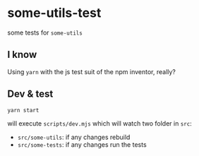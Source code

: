 # some-utils-test
some tests for `some-utils`

## I know
Using `yarn` with the js test suit of the npm inventor, really?

## Dev & test

```
yarn start
```

will execute `scripts/dev.mjs` which will watch two folder in `src`:
- `src/some-utils`: if any changes rebuild
- `src/some-tests`: if any changes run the tests
